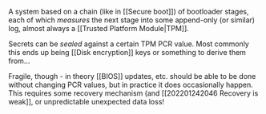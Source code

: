 A system based on a chain (like in [[Secure boot]]) of bootloader stages, each of which *measures* the next stage into some append-only (or similar) log, almost always a [[Trusted Platform Module|TPM]].

Secrets can be *sealed* against a certain TPM PCR value. Most commonly this ends up being [[Disk encryption]] keys or something to derive them from...

Fragile, though - in theory [[BIOS]] updates, etc. should be able to be done without changing PCR values, but in practice it does occasionally happen. This requires some recovery mechanism (and [[202201242046 Recovery is weak]], or unpredictable unexpected data loss!